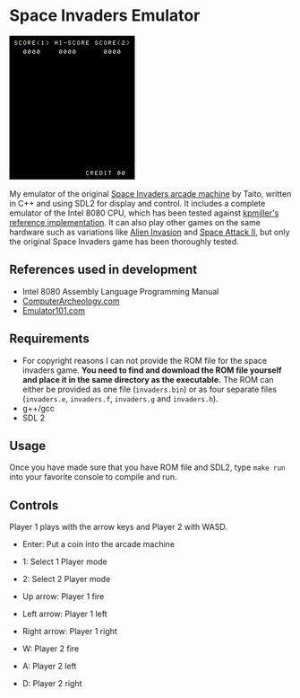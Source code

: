 # Space Invaders Emulator

![Space Invaders Gameplay](gameplay.gif)

My emulator of the original [Space Invaders arcade machine](https://en.wikipedia.org/wiki/Space_Invaders#Hardware) by Taito, written in C++ and using SDL2 for display and control. It includes a complete emulator of the Intel 8080 CPU, which has been tested against [kpmiller's reference implementation](https://github.com/kpmiller/emulator101/blob/master/CocoaPart7-Threading/8080emu.c). It can also play other games on the same hardware such as variations like [Alien Invasion](http://adb.arcadeitalia.net/dettaglio_mame.php?game_name=alieninv&search_id=) and [Space Attack II](https://www.arcade-museum.com/game_detail.php?game_id=9639), but only the original Space Invaders game has been thoroughly tested.

## References used in development

- Intel 8080 Assembly Language Programming Manual
- [ComputerArcheology.com](https://computerarcheology.com/Arcade/SpaceInvaders/Hardware.html)
- [Emulator101.com](http://www.emulator101.com/)

## Requirements

- For copyright reasons I can not provide the ROM file for the space invaders game. **You need to find and download the ROM file yourself and place it in the same directory as the executable.** The ROM can either be provided as one file (`invaders.bin`) or as four separate files (`invaders.e`, `invaders.f`, `invaders.g` and `invaders.h`).
- g++/gcc
- SDL 2

## Usage

Once you have made sure that you have ROM file and SDL2, type `make run` into your favorite console to compile and run.

## Controls

Player 1 plays with the arrow keys and Player 2 with WASD.

- Enter: Put a coin into the arcade machine
- 1: Select 1 Player mode
- 2: Select 2 Player mode

- Up    arrow: Player 1 fire
- Left  arrow: Player 1 left
- Right arrow: Player 1 right

- W: Player 2 fire
- A: Player 2 left
- D: Player 2 right
